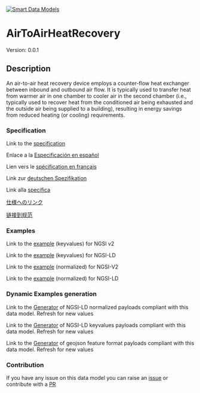 [![Smart Data Models](https://smartdatamodels.org/wp-content/uploads/2022/01/SmartDataModels_logo.png "Logo")](https://smartdatamodels.org)
# AirToAirHeatRecovery
Version: 0.0.1

## Description 

An air-to-air heat recovery device employs a counter-flow heat exchanger between inbound and outbound air flow. It is typically used to transfer heat from warmer air in one chamber to cooler air in the second chamber (i.e., typically used to recover heat from the conditioned air being exhausted and the outside air being supplied to a building), resulting in energy savings from reduced heating (or cooling) requirements.
### Specification

Link to the [specification](https://github.com/smart-data-models/dataModel.S4BLDG/blob/master/AirToAirHeatRecovery/doc/spec.md)

Enlace a la [Especificación en español](https://github.com/smart-data-models/dataModel.S4BLDG/blob/master/AirToAirHeatRecovery/doc/spec_ES.md)

Lien vers le [spécification en français](https://github.com/smart-data-models/dataModel.S4BLDG/blob/master/AirToAirHeatRecovery/doc/spec_FR.md)

Link zur [deutschen Spezifikation](https://github.com/smart-data-models/dataModel.S4BLDG/blob/master/AirToAirHeatRecovery/doc/spec_DE.md)

Link alla [specifica](https://github.com/smart-data-models/dataModel.S4BLDG/blob/master/AirToAirHeatRecovery/doc/spec_IT.md)

[仕様へのリンク](https://github.com/smart-data-models/dataModel.S4BLDG/blob/master/AirToAirHeatRecovery/doc/spec_JA.md)

[链接到规范](https://github.com/smart-data-models/dataModel.S4BLDG/blob/master/AirToAirHeatRecovery/doc/spec_ZH.md)
### Examples

Link to the [example](https://smart-data-models.github.io/dataModel.S4BLDG/AirToAirHeatRecovery/examples/example.json) (keyvalues) for NGSI v2

Link to the [example](https://smart-data-models.github.io/dataModel.S4BLDG/AirToAirHeatRecovery/examples/example.jsonld) (keyvalues) for NGSI-LD

Link to the [example](https://smart-data-models.github.io/dataModel.S4BLDG/AirToAirHeatRecovery/examples/example-normalized.json) (normalized) for NGSI-V2

Link to the [example](https://smart-data-models.github.io/dataModel.S4BLDG/AirToAirHeatRecovery/examples/example-normalized.jsonld) (normalized) for NGSI-LD
### Dynamic Examples generation

Link to the [Generator](https://smartdatamodels.org/extra/ngsi-ld_generator.php?schemaUrl=https://raw.githubusercontent.com/smart-data-models/dataModel.S4BLDG/master/AirToAirHeatRecovery/schema.json&email=info@smartdatamodels.org) of NGSI-LD normalized payloads compliant with this data model. Refresh for new values

Link to the [Generator](https://smartdatamodels.org/extra/ngsi-ld_generator_keyvalues.php?schemaUrl=https://raw.githubusercontent.com/smart-data-models/dataModel.S4BLDG/master/AirToAirHeatRecovery/schema.json&email=info@smartdatamodels.org) of NGSI-LD keyvalues payloads compliant with this data model. Refresh for new values

Link to the [Generator](https://smartdatamodels.org/extra/geojson_features_generator.php?schemaUrl=https://raw.githubusercontent.com/smart-data-models/dataModel.S4BLDG/master/AirToAirHeatRecovery/schema.json&email=info@smartdatamodels.org) of geojson feature format payloads compliant with this data model. Refresh for new values
### Contribution

 If you have any issue on this data model you can raise an [issue](https://github.com/smart-data-models/dataModel.S4BLDG/issues)  or contribute with a [PR](https://github.com/smart-data-models/dataModel.S4BLDG/pulls)